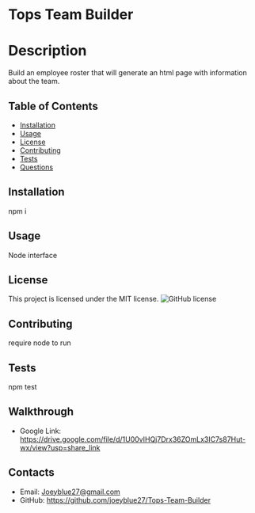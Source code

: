 # Tops Team Builder



# Description
Build an employee roster that will generate an html page with information about the team.
## Table of Contents 
* [Installation](#installation)
* [Usage](#usage)
* [License](#license)
* [Contributing](#contributing)
* [Tests](#tests)
* [Questions](#questions)
## Installation
npm i
## Usage
Node interface
## License
This project is licensed under the MIT license. ![GitHub license](https://img.shields.io/badge/license-MIT-blue.svg)
## Contributing
require node to run
## Tests
npm test
## Walkthrough
* Google Link: https://drive.google.com/file/d/1U00vIHQj7Drx36ZOmLx3IC7s87Hut-wx/view?usp=share_link
## Contacts
* Email: Joeyblue27@gmail.com 
* GitHub: https://github.com/joeyblue27/Tops-Team-Builder

